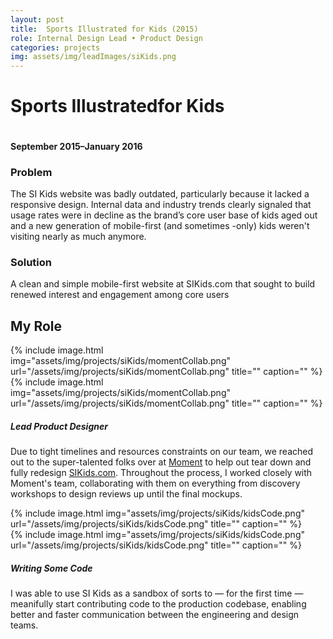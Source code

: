 ```yaml
---
layout: post
title:  Sports Illustrated for Kids (2015)
role: Internal Design Lead • Product Design
categories: projects
img: assets/img/leadImages/siKids.png
---
```


<div class="title--kids">
  <h1 class="headline">Sports Illustrated<span class="impact--kids">for Kids</span></h1>
  <img src="../assets/img/projects/siKids/hero-img2.png" alt="" class="hero-img">
  <h4 class="date">September 2015–January 2016</h4>
  <div class="intro">
    <h3>Problem</h3>
    <p>The SI Kids website was badly outdated, particularly because it lacked a responsive design. Internal data and industry trends clearly signaled that usage rates were in decline as the brand’s core user base of kids aged out and a new generation of mobile-first (and sometimes -only) kids weren't visiting nearly as much anymore.</p>
    <h3>Solution</h3>
    <p>A clean and simple mobile-first website at SIKids.com that sought to build renewed interest and engagement among core users</p>
  </div>
</div>

<section>
  <h2 class="bullet">My Role</h2>
  <div class="highlight-odd">
    <div class="screenshot-sm">{% include image.html img="assets/img/projects/siKids/momentCollab.png" url="/assets/img/projects/siKids/momentCollab.png" title="" caption="" %}</div>
    <div class="screenshot-lg">{% include image.html img="assets/img/projects/siKids/momentCollab.png" url="/assets/img/projects/siKids/momentCollab.png" title="" caption="" %}</div>
    <div class="takeaway">
      <h5 class="example">Lead Product Designer</h5>
      <p class="description">Due to tight timelines and resources constraints on our team, we reached out to the super-talented folks over at <a href="http://www.momentdesign.com/">Moment</a> to help out tear down and fully redesign <a href="http://www.sikids.com/">SIKids.com</a>. Throughout the process, I worked closely with Moment's team, collaborating with them on everything from discovery workshops to design reviews up until the final mockups.</p>
    </div>
  </div>
  <div class="highlight-even">
    <div class="screenshot-sm">{% include image.html img="assets/img/projects/siKids/kidsCode.png" url="/assets/img/projects/siKids/kidsCode.png" title="" caption="" %}</div>
    <div class="screenshot-lg">{% include image.html img="assets/img/projects/siKids/kidsCode.png" url="/assets/img/projects/siKids/kidsCode.png" title="" caption="" %}</div>
    <div class="takeaway">
      <h5 class="example">Writing Some Code</h5>
      <p class="description">I was able to use SI Kids as a sandbox of sorts to — for the first time — meanifully start contributing code to the production codebase, enabling better and faster communication between the engineering and design teams.</p>
    </div>
  </div>
</section>